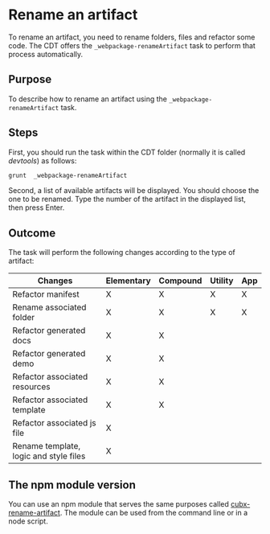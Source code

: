 # Rename an artifact

To rename an artifact, you need to rename folders, files and refactor some code. The CDT offers the `_webpackage-renameArtifact` task to perform that process automatically.

## Purpose

To describe how to rename an artifact using the  `_webpackage-renameArtifact` task.

## Steps

First, you should run the task within the CDT folder (normally it is called *devtools*) as follows:

```bash
grunt  _webpackage-renameArtifact
```

Second, a list of available artifacts will be displayed. You should choose the one to be renamed. Type the number of the artifact in the displayed list, then press Enter.

## Outcome

The task will perform the following changes according to the type of artifact:

| Changes | Elementary |  Compound | Utility | App |
|----------------------------------------|------------|-----------|---------|-----|
| Refactor manifest | X | X | X | X |
| Rename associated folder | X | X | X | X |
| Refactor generated docs | X | X |  |  |
| Refactor generated demo | X | X |  |  |
| Refactor associated resources | X | X |  |  |
| Refactor associated template | X | X |  |  |
| Refactor associated js file | X |  |  |  |
| Rename template, logic and style files | X |  |  |  |

## The npm module version

You can use an npm module that serves the same purposes called [cubx-rename-artifact](https://www.npmjs.com/package/cubx-rename-artifact). The module can be used from the command line or in a node script.